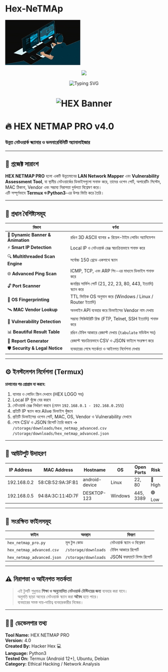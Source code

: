 # Hex-NeTMAp

![My image](https://raw.githubusercontent.com/BluHExH/Profile/refs/heads/main/hex.gif)


<p align="center"><img src="https://img.shields.io/badge/I Am %20A BANGLADESHI- PROGRAMMER-green?colorA=%23ff0000&colorB=%23017e40&style=flat-square">
 

<!-- Animated HEX Banner -->
<p align="center">
  <img src="https://readme-typing-svg.demolab.com?font=Fira+Code&size=30&pause=1000&color=39FF14&center=true&vCenter=true&width=600&lines=Hacker+Hex;Full+Stack+Developer;Cybersecurity+Enthusiast;Open+Source+Contributor" alt="Typing SVG" />
</p>

<!-- Gradient HEX Name -->
<h1 align="center">
  <img src="https://svg-banners.vercel.app/api?type=glitch&text1=H%20E%20X&width=800&height=200" alt="HEX Banner" />





# 🔥 HEX NETMAP PRO v4.0  
### উন্নত নেটওয়ার্ক স্ক্যানার ও ভলনারেবিলিটি অ্যানালাইজার

---

## 🧠 প্রজেক্ট সারাংশ
**HEX NETMAP PRO** হলো একটি উন্নতমানের **LAN Network Mapper** এবং **Vulnerability Assessment Tool**, যা স্থানীয় নেটওয়ার্কের ডিভাইসগুলো সনাক্ত করে, তাদের ওপেন পোর্ট, অপারেটিং সিস্টেম, MAC ঠিকানা, Vendor এবং সম্ভাব্য নিরাপত্তা দুর্বলতা বিশ্লেষণ করে।  
এটি সম্পূর্ণভাবে **Termux ও Python3**-এর উপর ভিত্তি করে তৈরি।

---

## 🎨 প্রধান বৈশিষ্ট্যসমূহ
| বিভাগ | বর্ণনা |
|-------|---------|
| 💠 **Dynamic Banner & Animation** | রঙিন 3D ASCII ব্যানার + রিয়েল-টাইম লোডিং অ্যানিমেশন |
| ⚡ **Smart IP Detection** | Local IP ও নেটওয়ার্ক রেঞ্জ স্বয়ংক্রিয়ভাবে শনাক্ত করে |
| 🔍 **Multithreaded Scan Engine** | সর্বোচ্চ 150 থ্রেডে একসাথে স্ক্যান |
| 🌐 **Advanced Ping Scan** | ICMP, TCP, এবং ARP পিং-এর মাধ্যমে ডিভাইস শনাক্ত করে |
| 🔓 **Port Scanner** | জনপ্রিয় সার্ভিস পোর্ট (21, 22, 23, 80, 443, ইত্যাদি) স্ক্যান করে |
| 🧩 **OS Fingerprinting** | TTL ভিত্তিক OS অনুমান করে (Windows / Linux / Router ইত্যাদি) |
| 🛰️ **MAC Vendor Lookup** | অনলাইন API ব্যবহার করে ডিভাইসের Vendor নাম দেখায় |
| 🧠 **Vulnerability Detection** | সম্ভাব্য সিকিউরিটি রিস্ক (FTP, Telnet, SSH ইত্যাদি) শনাক্ত করে |
| 📊 **Beautiful Result Table** | রঙিন টেবিল আকারে রেজাল্ট দেখায় (`tabulate` মডিউল সহ) |
| 💾 **Report Generator** | রেজাল্ট স্বয়ংক্রিয়ভাবে CSV ও JSON ফাইলে সংরক্ষণ করে |
| 🛡️ **Security & Legal Notice** | ব্যবহারের শেষে সতর্কতা ও আইনগত নির্দেশনা দেখায় |

---

## ⚙️ ইনস্টলেশন নির্দেশনা (Termux)







**চালানোর পর প্রোগ্রাম যা করবে:**
1. ব্যানার ও লোডিং স্ক্রিন দেখাবে (HEX LOGO সহ)
2. Local IP খুঁজে বের করবে  
3. নেটওয়ার্ক রেঞ্জ নির্ধারণ করবে (যেমন `192.168.0.1 - 192.168.0.255`)
4. প্রতিটি IP স্ক্যান করে Alive ডিভাইস খুঁজবে  
5. প্রতিটি ডিভাইসের ওপেন পোর্ট, MAC, OS, Vendor ও Vulnerability দেখাবে  
6. শেষে CSV ও JSON রিপোর্ট তৈরি করবে →  
   `/storage/downloads/hex_netmap_advanced.csv`  
   `/storage/downloads/hex_netmap_advanced.json`

---

## 🧮 আউটপুট উদাহরণ

| IP Address | MAC Address | Hostname | OS | Open Ports | Risk |
|-------------|--------------|-----------|----|-------------|------|
| 192.168.0.2 | 58:CB:52:9A:3F:B1 | android-device | Linux | 22, 80 | 🔴 High |
| 192.168.0.5 | 94:8A:3C:11:4D:7F | DESKTOP-123 | Windows | 445, 3389 | 🟢 Low |

---

## 🧰 সংরক্ষিত ফাইলসমূহ
| ফাইল | অবস্থান | বিবরণ |
|-------|-----------|---------|
| `hex_netmap_pro.py` | মূল টুল কোড | নেটওয়ার্ক স্ক্যান ও বিশ্লেষণ |
| `hex_netmap_advanced.csv` | `/storage/downloads` | টেবিল আকারে রিপোর্ট |
| `hex_netmap_advanced.json` | `/storage/downloads` | JSON ফরম্যাটে বিশদ রিপোর্ট |

---

## ⚠️ নিরাপত্তা ও আইনগত সতর্কতা
> এই টুলটি শুধুমাত্র **শিক্ষা ও অনুমোদিত নেটওয়ার্ক টেস্টিংয়ের জন্য** ব্যবহার করা যাবে।  
> অনুমতি ছাড়া অন্যের নেটওয়ার্ক স্ক্যান করা **অবৈধ** হতে পারে।  
> ব্যবহারের সমস্ত দায়-দায়িত্ব ব্যবহারকারীর নিজের।

---

## 👨‍💻 ডেভেলপার তথ্য
**Tool Name:** HEX NETMAP PRO  
**Version:** 4.0  
**Created By:** Hacker Hex 💻  
**Language:** Python3  
**Tested On:** Termux (Android 12+), Ubuntu, Debian  
**Category:** Ethical Hacking / Network Analysis  

